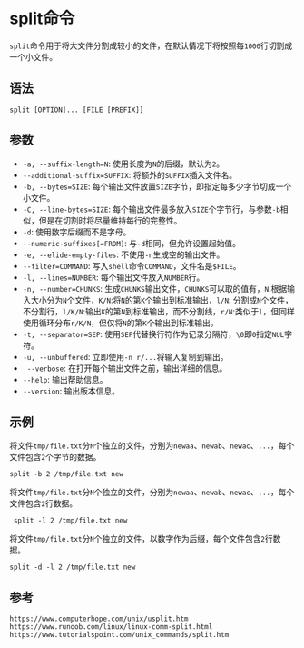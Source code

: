 # split命令
`split`命令用于将大文件分割成较小的文件，在默认情况下将按照每`1000`行切割成一个小文件。

## 语法

```shell
split [OPTION]... [FILE [PREFIX]]
```

## 参数
* `-a, --suffix-length=N`: 使用长度为`N`的后缀，默认为`2`。
* `--additional-suffix=SUFFIX`: 将额外的`SUFFIX`插入文件名。
* `-b, --bytes=SIZE`: 每个输出文件放置`SIZE`字节，即指定每多少字节切成一个小文件。
* `-C, --line-bytes=SIZE`: 每个输出文件最多放入`SIZE`个字节行，与参数`-b`相似，但是在切割时将尽量维持每行的完整性。
* `-d`: 使用数字后缀而不是字母。
* `--numeric-suffixes[=FROM]`: 与`-d`相同，但允许设置起始值。
* `-e, --elide-empty-files`: 不使用`-n`生成空的输出文件。
* `--filter=COMMAND`: 写入`shell`命令`COMMAND`，文件名是`$FILE`。
* `-l, --lines=NUMBER`: 每个输出文件放入`NUMBER`行。
* `-n, --number=CHUNKS`: 生成`CHUNKS`输出文件，`CHUNKS`可以取的值有，`N`:根据输入大小分为`N`个文件，`K/N`:将`N`的第`K`个输出到标准输出，`l/N`: 分割成`N`个文件，不分割行，`l/K/N`:输出`K`的第`N`到标准输出，而不分割线，`r/N`:类似于`l`，但同样使用循环分布`r/K/N`，但仅将`N`的第`K`个输出到标准输出。
* `-t, --separator=SEP`: 使用`SEP`代替换行符作为记录分隔符，`\0`即`0`指定`NUL`字符。
* `-u, --unbuffered`: 立即使用`-n r/...`将输入复制到输出。
* ` --verbose`: 在打开每个输出文件之前，输出详细的信息。
* `--help`: 输出帮助信息。
* `--version`: 输出版本信息。

## 示例
将文件`tmp/file.txt`分`N`个独立的文件，分别为`newaa`、`newab`、`newac`、`...`，每个文件包含`2`个字节的数据。

```shell
split -b 2 /tmp/file.txt new
```

将文件`tmp/file.txt`分`N`个独立的文件，分别为`newaa`、`newab`、`newac`、`...`，每个文件包含`2`行数据。

```shell
 split -l 2 /tmp/file.txt new
```

将文件`tmp/file.txt`分`N`个独立的文件，以数字作为后缀，每个文件包含`2`行数据。

```shell
split -d -l 2 /tmp/file.txt new
```





## 参考

```
https://www.computerhope.com/unix/usplit.htm
https://www.runoob.com/linux/linux-comm-split.html
https://www.tutorialspoint.com/unix_commands/split.htm
```

